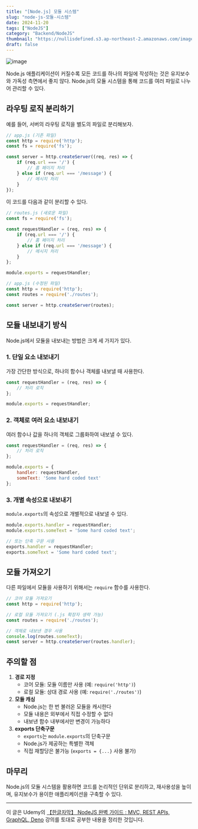 ```yaml
---
title: "[Node.js] 모듈 시스템"
slug: "node-js-모듈-시스템"
date: 2024-11-20
tags: ["NodeJS"]
category: "Backend/NodeJS"
thumbnail: "https://nullisdefined.s3.ap-northeast-2.amazonaws.com/images/443cb67c45a8f2e9fc5d6c753e981266.png"
draft: false
---
```

![image](https://nullisdefined.s3.ap-northeast-2.amazonaws.com/images/443cb67c45a8f2e9fc5d6c753e981266.png)


Node.js 애플리케이션이 커질수록 모든 코드를 하나의 파일에 작성하는 것은 유지보수와 가독성 측면에서 좋지 않다. Node.js의 모듈 시스템을 통해 코드를 여러 파일로 나누어 관리할 수 있다.

## 라우팅 로직 분리하기
예를 들어, 서버의 라우팅 로직을 별도의 파일로 분리해보자.
```js
// app.js (기존 파일)
const http = require('http');
const fs = require('fs');

const server = http.createServer((req, res) => {
    if (req.url === '/') {
        // 홈 페이지 처리
    } else if (req.url === '/message') {
        // 메시지 처리
    }
});


```
이 코드를 다음과 같이 분리할 수 있다.
```js
// routes.js (새로운 파일)
const fs = require('fs');

const requestHandler = (req, res) => {
    if (req.url === '/') {
        // 홈 페이지 처리
    } else if (req.url === '/message') {
        // 메시지 처리
    }
};

module.exports = requestHandler;
```

```js
// app.js (수정된 파일)
const http = require('http');
const routes = require('./routes');

const server = http.createServer(routes);
```

## 모듈 내보내기 방식
Node.js에서 모듈을 내보내는 방법은 크게 세 가지가 있다.

### 1. 단일 요소 내보내기
가장 간단한 방식으로, 하나의 함수나 객체를 내보낼 때 사용한다.
```js
const requestHandler = (req, res) => {
    // 처리 로직
};

module.exports = requestHandler;
```

### 2. 객체로 여러 요소 내보내기
여러 함수나 값을 하나의 객체로 그룹화하여 내보낼 수 있다.
```js
const requestHandler = (req, res) => {
    // 처리 로직
};

module.exports = {
    handler: requestHandler,
    someText: 'Some hard coded text'
};
```

### 3. 개별 속성으로 내보내기
`module.exports`의 속성으로 개별적으로 내보낼 수 있다.
```js
module.exports.handler = requestHandler;
module.exports.someText = 'Some hard coded text';

// 또는 단축 구문 사용
exports.handler = requestHandler;
exports.someText = 'Some hard coded text';
```

## 모듈 가져오기
다른 파일에서 모듈을 사용하기 위해서는 `require` 함수를 사용한다.
```js
// 코어 모듈 가져오기
const http = require('http');

// 로컬 모듈 가져오기 (.js 확장자 생략 가능)
const routes = require('./routes');

// 객체로 내보낸 경우 사용
console.log(routes.someText);
const server = http.createServer(routes.handler);
```

## 주의할 점
1. **경로 지정**
    - 코어 모듈: 모듈 이름만 사용 (예: `require('http')`)
    - 로컬 모듈: 상대 경로 사용 (예: `require('./routes')`)
2. **모듈 캐싱**
    - Node.js는 한 번 불러온 모듈을 캐시한다
    - 모듈 내용은 외부에서 직접 수정할 수 없다
    - 내보낸 함수 내부에서만 변경이 가능하다
3. **exports 단축구문**
    - `exports`는 `module.exports`의 단축구문
    - Node.js가 제공하는 특별한 객체
    - 직접 재할당은 불가능 (`exports = {...}` 사용 불가)

## 마무리
Node.js의 모듈 시스템을 활용하면 코드를 논리적인 단위로 분리하고, 재사용성을 높이며, 유지보수가 용이한 애플리케이션을 구축할 수 있다.

---
이 글은 Udemy의 [【한글자막】 NodeJS 완벽 가이드 : MVC, REST APIs, GraphQL, Deno](https://www.udemy.com/course/nodejs-mvc-rest-apis-graphql-deno/) 강의를 토대로 공부한 내용을 정리한 것입니다.